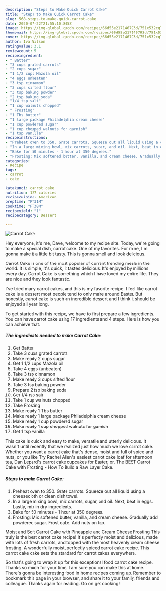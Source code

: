 ```yaml
---
description: "Steps to Make Quick Carrot Cake"
title: "Steps to Make Quick Carrot Cake"
slug: 568-steps-to-make-quick-carrot-cake
date: 2020-07-22T21:55:10.805Z
image: https://img-global.cpcdn.com/recipes/66d55e217146793d/751x532cq70/carrot-cake-recipe-main-photo.jpg
thumbnail: https://img-global.cpcdn.com/recipes/66d55e217146793d/751x532cq70/carrot-cake-recipe-main-photo.jpg
cover: https://img-global.cpcdn.com/recipes/66d55e217146793d/751x532cq70/carrot-cake-recipe-main-photo.jpg
author: Iva Wilson
ratingvalue: 3.1
reviewcount: 5
recipeingredient:
- " Batter"
- "3 cups grated carrots"
- "2 cups sugar"
- "1 1/2 cups Mazola oil"
- "4 eggs unbeaten"
- "3 tsp cinnamon"
- "3 cups sifted flour"
- "3 tsp baking powder"
- "2 tsp baking soda"
- "1/4 tsp salt"
- "1 cup walnuts chopped"
- " Frosting"
- "1 Tbs butter"
- "1 large package Philadelphia cream cheese"
- "1 cup powdered sugar"
- "1 cup chopped walnuts for garnish"
- "1 tsp vanilla"
recipeinstructions:
- "Preheat oven to 350. Grate carrots. Squeeze out all liquid using a cheesecloth or clean dish towel."
- "In a large mixing bowl, mix carrots, sugar, and oil. Next, beat in eggs. Lastly, mix in dry ingredients."
- "Bake for 50 minutes - 1 hour at 350 degrees."
- "Frosting: Mix softened butter, vanilla, and cream cheese. Gradually add powdered sugar. Frost cake. Add nuts on top."
categories:
- Recipe
tags:
- carrot
- cake

katakunci: carrot cake 
nutrition: 127 calories
recipecuisine: American
preptime: "PT31M"
cooktime: "PT38M"
recipeyield: "1"
recipecategory: Dessert

---
```



![Carrot Cake](https://img-global.cpcdn.com/recipes/66d55e217146793d/751x532cq70/carrot-cake-recipe-main-photo.jpg)

Hey everyone, it's me, Dave, welcome to my recipe site. Today, we're going to make a special dish, carrot cake. One of my favorites. For mine, I'm gonna make it a little bit tasty. This is gonna smell and look delicious.

Carrot Cake is one of the most popular of current trending meals in the world. It is simple, it's quick, it tastes delicious. It's enjoyed by millions every day. Carrot Cake is something which I have loved my entire life. They are nice and they look fantastic.

I&#39;ve tried many carrot cakes, and this is my favorite recipe. I feel like carrot cake is a dessert most people tend to only make around Easter. But honestly, carrot cake is such an incredible dessert and I think it should be enjoyed all year long.


To get started with this recipe, we have to first prepare a few ingredients. You can have carrot cake using 17 ingredients and 4 steps. Here is how you can achieve that.

<!--inarticleads1-->

##### The ingredients needed to make Carrot Cake:

1. Get  Batter
1. Take 3 cups grated carrots
1. Make ready 2 cups sugar
1. Get 1 1/2 cups Mazola oil
1. Take 4 eggs (unbeaten)
1. Take 3 tsp cinnamon
1. Make ready 3 cups sifted flour
1. Take 3 tsp baking powder
1. Prepare 2 tsp baking soda
1. Get 1/4 tsp salt
1. Take 1 cup walnuts chopped
1. Take  Frosting
1. Make ready 1 Tbs butter
1. Make ready 1 large package Philadelphia cream cheese
1. Make ready 1 cup powdered sugar
1. Make ready 1 cup chopped walnuts for garnish
1. Get 1 tsp vanilla


This cake is quick and easy to make, versatile and utterly delicious. It wasn&#39;t until recently that we realized just how much we love carrot cake. Whether you want a carrot cake that&#39;s dense, moist and full of spice and nuts, or you like Try Rachel Allen&#39;s easiest carrot cake loaf for afternoon tea, Dan Lepard&#39;s carrot cake cupcakes for Easter, or. The BEST Carrot Cake with Frosting - How To Build a Raw Layer Cake. 

<!--inarticleads2-->

##### Steps to make Carrot Cake:

1. Preheat oven to 350. Grate carrots. Squeeze out all liquid using a cheesecloth or clean dish towel.
1. In a large mixing bowl, mix carrots, sugar, and oil. Next, beat in eggs. Lastly, mix in dry ingredients.
1. Bake for 50 minutes - 1 hour at 350 degrees.
1. Frosting: Mix softened butter, vanilla, and cream cheese. Gradually add powdered sugar. Frost cake. Add nuts on top.


Moist and Soft Carrot Cake with Pineapple and Cream Cheese Frosting This truly is the best carrot cake recipe! It&#39;s perfectly moist and delicious, made with lots of fresh carrots, and topped with the most heavenly cream cheese frosting. A wonderfully moist, perfectly spiced carrot cake recipe. This carrot cake cake sets the standard for carrot cakes everywhere. 

So that's going to wrap it up for this exceptional food carrot cake recipe. Thanks so much for your time. I am sure you can make this at home. There's gonna be interesting food in home recipes coming up. Remember to bookmark this page in your browser, and share it to your family, friends and colleague. Thanks again for reading. Go on get cooking!
